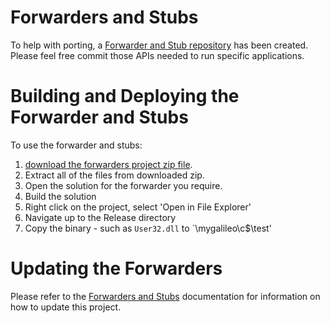 Forwarders and Stubs
==========
To help with porting, a [Forwarder and Stub repository](http://github.com/ms-iot/forwarders) has been created. Please feel free commit those APIs needed to run specific applications. 

# Building and Deploying the Forwarder and Stubs
To use the forwarder and stubs:

1. [download the forwarders project zip file](https://github.com/ms-iot/forwarders/archive/master.zip). 
1. Extract all of the files from downloaded zip.
1. Open the solution for the forwarder you require.
1. Build the solution
1. Right click on the project, select 'Open in File Explorer'
1. Navigate up to the Release directory
1. Copy the binary - such as `User32.dll` to `\\mygalileo\c$\test'

# Updating the Forwarders
Please refer to the [Forwarders and Stubs](http://ms-iot.github.io/content/Forwarders.htm) documentation for information on how to update this project.

